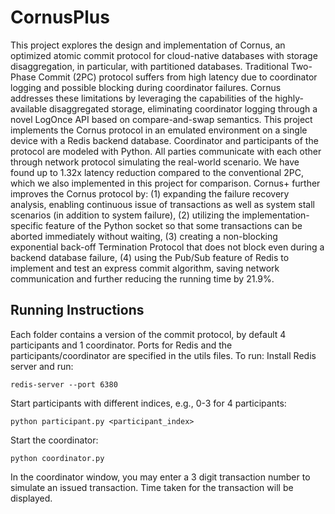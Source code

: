 # CornusPlus

This project explores the design and implementation of Cornus, an optimized atomic commit protocol for cloud-native databases with storage disaggregation, in particular, with partitioned databases. Traditional Two-Phase Commit (2PC) protocol suffers from high latency due to coordinator logging and possible blocking during coordinator failures. Cornus addresses these limitations by leveraging the capabilities of the highly-available disaggregated storage, eliminating coordinator logging through a novel LogOnce API based on compare-and-swap semantics. This project implements the Cornus protocol in an emulated environment on a single device with a Redis backend database. Coordinator and participants of the protocol are modeled with Python. All parties communicate with each other through network protocol simulating the real-world scenario. We have found up to 1.32x latency reduction compared to the conventional 2PC, which we also implemented in this project for comparison. Cornus+ further improves the Cornus protocol by: (1) expanding the failure recovery analysis, enabling continuous issue of transactions as well as system stall scenarios (in addition to system failure), (2) utilizing the implementation-specific feature of the Python socket so that some transactions can be aborted immediately without waiting, (3) creating a non-blocking exponential back-off Termination Protocol that does not block even during a backend database failure, (4) using the Pub/Sub feature of Redis to implement and test an express commit algorithm, saving network communication and further reducing the running time by 21.9%.

## Running Instructions
Each folder contains a version of the commit protocol, by default 4 participants and 1 coordinator. Ports for Redis and the participants/coordinator are specified in the utils files.
To run:
Install Redis server and run:
```
redis-server --port 6380
```
Start participants with different indices, e.g., 0-3 for 4 participants:
```
python participant.py <participant_index>
```
Start the coordinator:
```
python coordinator.py
```
In the coordinator window, you may enter a 3 digit transaction number to simulate an issued transaction. Time taken for the transaction will be displayed.

